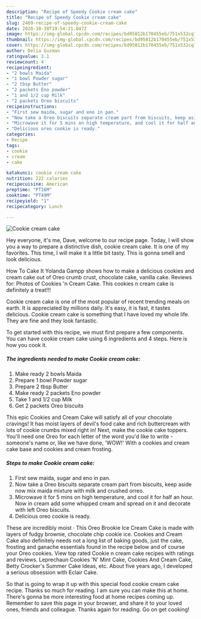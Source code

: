 ```yaml
---
description: "Recipe of Speedy Cookie cream cake"
title: "Recipe of Speedy Cookie cream cake"
slug: 2469-recipe-of-speedy-cookie-cream-cake
date: 2020-10-30T19:54:21.047Z
image: https://img-global.cpcdn.com/recipes/bd95812b170455eb/751x532cq70/cookie-cream-cake-recipe-main-photo.jpg
thumbnail: https://img-global.cpcdn.com/recipes/bd95812b170455eb/751x532cq70/cookie-cream-cake-recipe-main-photo.jpg
cover: https://img-global.cpcdn.com/recipes/bd95812b170455eb/751x532cq70/cookie-cream-cake-recipe-main-photo.jpg
author: Delia Guzman
ratingvalue: 3.1
reviewcount: 4
recipeingredient:
- "2 bowls Maida"
- "1 bowl Powder sugar"
- "2 tbsp Butter"
- "2 packets Eno powder"
- "1 and 1/2 cup Milk"
- "2 packets Oreo biscuits"
recipeinstructions:
- "First sew maida, sugar and eno in pan."
- "Now take a Oreo biscuits separate cream part from biscuits, keep aside now mix maida mixture with milk and crushed orreo."
- "Microwave it for 5 mins on high temperature, and cool it for half an hour. Now in cream add some whipped cream and spread on it and decorate with left Oreo biscuits."
- "Delicious oreo cookie is ready."
categories:
- Recipe
tags:
- cookie
- cream
- cake

katakunci: cookie cream cake 
nutrition: 222 calories
recipecuisine: American
preptime: "PT16M"
cooktime: "PT49M"
recipeyield: "1"
recipecategory: Lunch

---
```



![Cookie cream cake](https://img-global.cpcdn.com/recipes/bd95812b170455eb/751x532cq70/cookie-cream-cake-recipe-main-photo.jpg)

Hey everyone, it's me, Dave, welcome to our recipe page. Today, I will show you a way to prepare a distinctive dish, cookie cream cake. It is one of my favorites. This time, I will make it a little bit tasty. This is gonna smell and look delicious.

How To Cake It Yolanda Gampp shows how to make a delicious cookies and cream cake out of Oreo crumb crust, chocolate cake, vanilla cake. Reviews for: Photos of Cookies &#39;n Cream Cake. This cookies n cream cake is definitely a treat!!!

Cookie cream cake is one of the most popular of recent trending meals on earth. It is appreciated by millions daily. It's easy, it is fast, it tastes delicious. Cookie cream cake is something that I have loved my whole life. They are fine and they look fantastic.


To get started with this recipe, we must first prepare a few components. You can have cookie cream cake using 6 ingredients and 4 steps. Here is how you cook it.

<!--inarticleads1-->

##### The ingredients needed to make Cookie cream cake:

1. Make ready 2 bowls Maida
1. Prepare 1 bowl Powder sugar
1. Prepare 2 tbsp Butter
1. Make ready 2 packets Eno powder
1. Take 1 and 1/2 cup Milk
1. Get 2 packets Oreo biscuits


This epic Cookies and Cream Cake will satisfy all of your chocolate cravings! It has moist layers of devil&#39;s food cake and rich buttercream with lots of cookie crumbs mixed right in! Next, make the cookie cake toppers. You&#39;ll need one Oreo for each letter of the word you&#39;d like to write - someone&#39;s name or, like we have done, &#39;WOW!&#39; With a cookies and cream cake base and cookies and cream frosting. 

<!--inarticleads2-->

##### Steps to make Cookie cream cake:

1. First sew maida, sugar and eno in pan.
1. Now take a Oreo biscuits separate cream part from biscuits, keep aside now mix maida mixture with milk and crushed orreo.
1. Microwave it for 5 mins on high temperature, and cool it for half an hour. Now in cream add some whipped cream and spread on it and decorate with left Oreo biscuits.
1. Delicious oreo cookie is ready.


These are incredibly moist · This Oreo Brookie Ice Cream Cake is made with layers of fudgy brownie, chocolate chip cookie ice. Cookies and Cream Cake also definitely needs not a long list of baking goods, just the cake, frosting and ganache essentials found in the recipe below and of course your Oreo cookies. View top rated Cookie n cream cake recipes with ratings and reviews. Leprechaun Cookies &#39;N&#39; Mint Cake, Cookies And Cream Cake, Betty Crocker&#39;s Summer Cake Ideas, etc. About five years ago, I developed a serious obsession with Eclair Cake. 

So that is going to wrap it up with this special food cookie cream cake recipe. Thanks so much for reading. I am sure you can make this at home. There's gonna be more interesting food at home recipes coming up. Remember to save this page in your browser, and share it to your loved ones, friends and colleague. Thanks again for reading. Go on get cooking!
